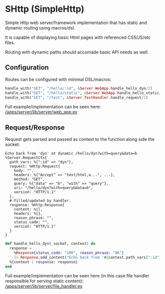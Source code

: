 # SHttp (SimpleHttp)

Simple Http web server/framework implementation
that has static and dynamic routing using macros/dsl.

It is capable of displaying basic Html pages with referenced
CSS/JS/etc files.

Routing with dynamic paths should accomade basic API needs
as well.

## Configuration

Routes can be configured with minimal DSL/macros:

```elixir
handle_with("GET", "/hello/:id", &Server.WebApp.handle_hello_dyn/2)
handle_with("GET", "/hello/static", &Server.WebApp.handle_hello_static/2)
handle_with("GET", "/test", &Server.TestHandler.handle_request/2)
```

Full example/implementation can be seen here: [/apps/server/lib/server/web_app.ex](https://github.com/Hoffs/shttp/blob/master/apps/server/lib/server/web_app.ex)

## Request/Response

Request gets parsed and passed as context to the function along side the
socket:
```text
Echo back from 'dyn' at dynamic /hello/dyn?with=query&data=b
%Server.RequestCtx{
  path_vars: %{":id" => "dyn"},
  request: %Http.Request{
    body: "",
    headers: %{"Accept" => "text/html,a...", ...},
    method: "GET",
    query: %{"data" => "b", "with" => "query"},
    uri: "/hello/dyn?with=query&data=b",
    version: "HTTP/1.1"
  },
  # Filled/updated by handler.
  response: %Http.Response{
    content: nil,
    headers: %{},
    reason_phrase: "",
    status_code: "",
    version: "HTTP/1.1"
  }
}
```
```elixir
def handle_hello_dyn(_socket, context) do
  response =
    %Response{status_code: "200", reason_phrase: "OK"}
    |> Response.add_content("Echo back from '#{context.path_vars[":id"]}' at dynamic #{context.request.uri} \n" <> Kernel.inspect(context))
  %{context | response: response}
end
```

Full example/implementation can be seen here (in this case file handler responsible for serving static content): [/apps/server/lib/server/file_handler.ex](https://github.com/Hoffs/shttp/blob/master/apps/server/lib/server/file_handler.ex)
